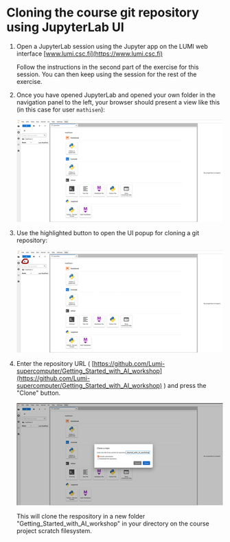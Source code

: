 # Cloning the course git repository using JupyterLab UI

1. Open a JupyterLab session using the Jupyter app on the LUMI web interface [www.lumi.csc.fi](https://www.lumi.csc.fi)

    Follow the instructions in the second part of the exercise for this session. You can then keep using the session
    for the rest of the exercise.

2. Once you have opened JupyterLab and opened your own folder in the navigation panel to the left, your browser should present a view like this (in this case for user `mathisen`):

    ![After starting JupyterLab and opening your own folder, the navigation panel shows an empty list and the main screen a selection of apps to use in JupyterLab.](images/step0.png)

4. Use the highlighted button to open the UI popup for cloning a git repository:

    ![The button for cloning a git repository is in the top-left corner, just above the file search input.](images/step1.png)

5. Enter the repository URL ( [https://github.com/Lumi-supercomputer/Getting_Started_with_AI_workshop](https://github.com/Lumi-supercomputer/Getting_Started_with_AI_workshop) ) and press the "Clone" button.

    ![The repository URL should be entered in the opening popup.](images/step2.png)

    This will clone the respository in a new folder "Getting_Started_with_AI_workshop" in your directory on the course project scratch filesystem.
